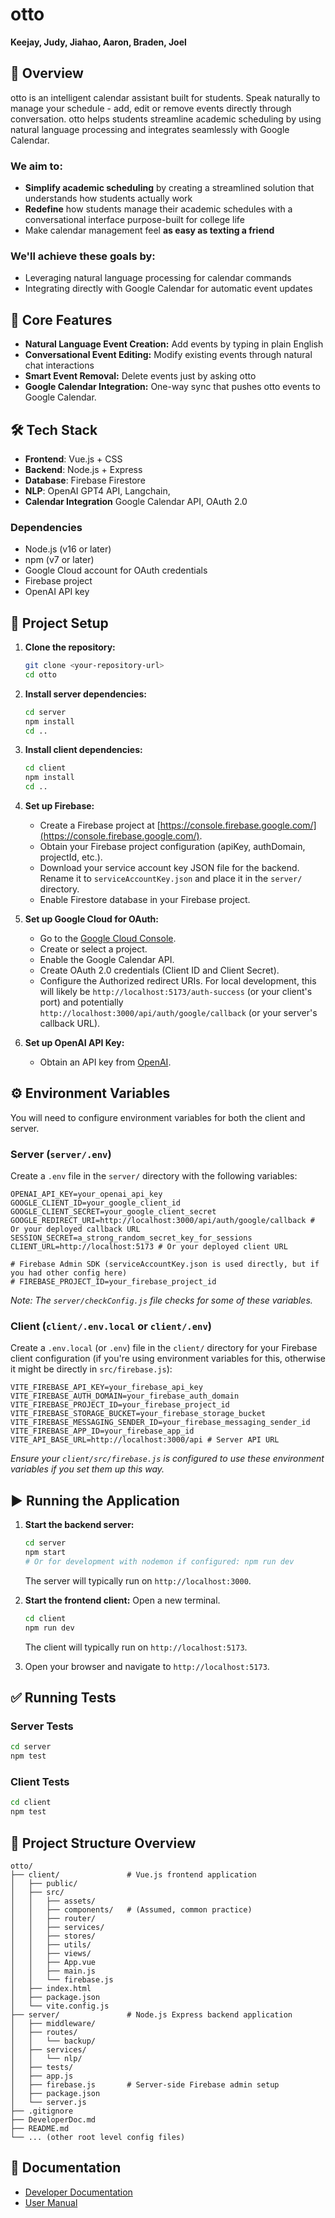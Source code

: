 # otto

**Keejay, Judy, Jiahao, Aaron, Braden, Joel**

## 📘 Overview

otto is an intelligent calendar assistant built for students. Speak naturally to manage your schedule - add, edit or remove events directly through conversation. otto helps students streamline academic scheduling by using natural language processing and integrates seamlessly with Google Calendar.

### We aim to:

- **Simplify academic scheduling** by creating a streamlined solution that understands how students actually work
- **Redefine** how students manage their academic schedules with a conversational interface purpose-built for college life
- Make calendar management feel **as easy as texting a friend**

### We'll achieve these goals by: 

- Leveraging natural language processing for calendar commands
- Integrating directly with Google Calendar for automatic event updates

## 🎯 Core Features

- **Natural Language Event Creation:** Add events by typing in plain English
- **Conversational Event Editing:** Modify existing events through natural chat interactions
- **Smart Event Removal:** Delete events just by asking otto
- **Google Calendar Integration:** One-way sync that pushes otto events to Google Calendar.

## 🛠️ Tech Stack

- **Frontend**: Vue.js + CSS
- **Backend**: Node.js + Express
- **Database**: Firebase Firestore
- **NLP**: OpenAI GPT4 API, Langchain,
- **Calendar Integration** Google Calendar API, OAuth 2.0

### Dependencies

- Node.js (v16 or later)
- npm (v7 or later)
- Google Cloud account for OAuth credentials
- Firebase project
- OpenAI API key

## 🚀 Project Setup

1.  **Clone the repository:**
    ```bash
    git clone <your-repository-url>
    cd otto
    ```

2.  **Install server dependencies:**
    ```bash
    cd server
    npm install
    cd ..
    ```

3.  **Install client dependencies:**
    ```bash
    cd client
    npm install
    cd ..
    ```

4.  **Set up Firebase:**
    *   Create a Firebase project at [https://console.firebase.google.com/](https://console.firebase.google.com/).
    *   Obtain your Firebase project configuration (apiKey, authDomain, projectId, etc.).
    *   Download your service account key JSON file for the backend. Rename it to `serviceAccountKey.json` and place it in the `server/` directory.
    *   Enable Firestore database in your Firebase project.

5.  **Set up Google Cloud for OAuth:**
    *   Go to the [Google Cloud Console](https://console.cloud.google.com/).
    *   Create or select a project.
    *   Enable the Google Calendar API.
    *   Create OAuth 2.0 credentials (Client ID and Client Secret).
    *   Configure the Authorized redirect URIs. For local development, this will likely be `http://localhost:5173/auth-success` (or your client's port) and potentially `http://localhost:3000/api/auth/google/callback` (or your server's callback URL).

6.  **Set up OpenAI API Key:**
    *   Obtain an API key from [OpenAI](https://platform.openai.com/account/api-keys).

## ⚙️ Environment Variables

You will need to configure environment variables for both the client and server.

### Server (`server/.env`)

Create a `.env` file in the `server/` directory with the following variables:

```env
OPENAI_API_KEY=your_openai_api_key
GOOGLE_CLIENT_ID=your_google_client_id
GOOGLE_CLIENT_SECRET=your_google_client_secret
GOOGLE_REDIRECT_URI=http://localhost:3000/api/auth/google/callback # Or your deployed callback URL
SESSION_SECRET=a_strong_random_secret_key_for_sessions
CLIENT_URL=http://localhost:5173 # Or your deployed client URL

# Firebase Admin SDK (serviceAccountKey.json is used directly, but if you had other config here)
# FIREBASE_PROJECT_ID=your_firebase_project_id
```
*Note: The `server/checkConfig.js` file checks for some of these variables.*

### Client (`client/.env.local` or `client/.env`)

Create a `.env.local` (or `.env`) file in the `client/` directory for your Firebase client configuration (if you're using environment variables for this, otherwise it might be directly in `src/firebase.js`):

```env
VITE_FIREBASE_API_KEY=your_firebase_api_key
VITE_FIREBASE_AUTH_DOMAIN=your_firebase_auth_domain
VITE_FIREBASE_PROJECT_ID=your_firebase_project_id
VITE_FIREBASE_STORAGE_BUCKET=your_firebase_storage_bucket
VITE_FIREBASE_MESSAGING_SENDER_ID=your_firebase_messaging_sender_id
VITE_FIREBASE_APP_ID=your_firebase_app_id
VITE_API_BASE_URL=http://localhost:3000/api # Server API URL
```
*Ensure your `client/src/firebase.js` is configured to use these environment variables if you set them up this way.*

## ▶️ Running the Application

1.  **Start the backend server:**
    ```bash
    cd server
    npm start 
    # Or for development with nodemon if configured: npm run dev
    ```
    The server will typically run on `http://localhost:3000`.

2.  **Start the frontend client:**
    Open a new terminal.
    ```bash
    cd client
    npm run dev
    ```
    The client will typically run on `http://localhost:5173`.

3.  Open your browser and navigate to `http://localhost:5173`.

## ✅ Running Tests

### Server Tests
```bash
cd server
npm test
```

### Client Tests
```bash
cd client
npm test 
```

## 📂 Project Structure Overview

```
otto/
├── client/               # Vue.js frontend application
│   ├── public/
│   ├── src/
│   │   ├── assets/
│   │   ├── components/   # (Assumed, common practice)
│   │   ├── router/
│   │   ├── services/
│   │   ├── stores/
│   │   ├── utils/
│   │   ├── views/
│   │   ├── App.vue
│   │   ├── main.js
│   │   └── firebase.js
│   ├── index.html
│   ├── package.json
│   └── vite.config.js
├── server/               # Node.js Express backend application
│   ├── middleware/
│   ├── routes/
│   │   └── backup/
│   ├── services/
│   │   └── nlp/
│   ├── tests/
│   ├── app.js
│   ├── firebase.js       # Server-side Firebase admin setup
│   ├── package.json
│   └── server.js
├── .gitignore
├── DeveloperDoc.md
├── README.md
└── ... (other root level config files)
```

## 📜 Documentation

- [Developer Documentation](https://github.com/KeejayK/otto/blob/main/DeveloperDoc.md)
- [User Manual](https://github.com/KeejayK/otto/blob/main/UserManual.md)